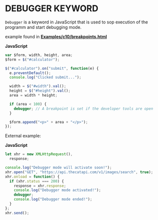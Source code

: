 # DEBUGGER KEYWORD

`Debugger` is a keyword in JavaScript that is used to sop execution of the programm and start debugging mode.

example found in **[Examples/c10/breakpoints.html](../Examples/c10/breakpoints.html)**

**JavaScript**

```js
var $form, width, height, area;
$form = $("#calculator");

$("#calculator").on("submit", function(e) {
  e.preventDefault();
  console.log("Clicked submit...");

  width = $("#width").val();
  height = $("#height").val();
  area = width * height;

  if (area < 100) {
    debugger; // A breakpoint is set if the developer tools are open
  }

  $form.append("<p>" + area + "</p>");
});
```

External example:

**JavaScript**

```js
let xhr = new XMLHttpRequest(),
  response;

console.log("Debugger mode will activate soon!");
xhr.open("GET", "https://api.thecatapi.com/v1/images/search", true);
xhr.onload = function() {
  if (xhr.status === 200) {
    response = xhr.response;
    console.log("Debugger mode activated!");
    debugger;
    console.log("Debugger mode ended!");
  }
};
xhr.send();
```
